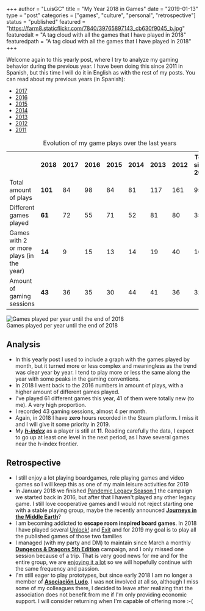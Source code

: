 +++
author = "LuisGC"
title = "My Year 2018 in Games"
date = "2019-01-13"
type = "post"
categories = ["games", "culture", "personal", "retrospective"]
status = "published"
featured = "https://farm8.staticflickr.com/7840/39765897143_cb630f9045_b.jpg"
featuredalt = "A tag cloud with all the games that I have played in 2018"
featuredpath = "A tag cloud with all the games that I have played in 2018"
+++

Welcome again to this yearly post, where I try to analyze my gaming behavior during the previous year. I have been doing this since 2011 in Spanish, but this time I will do it in English as with the rest of my posts. You can read about my previous years (in Spanish):

* [2017](/blog/2018/01/mi-2017-ludico/)
* [2016](/blog/2017/01/mi-2016-ludico/)
* [2015](/blog/2016/01/mi-2015-ludico/)
* [2014](/blog/2015/01/mi-2014-ludico/)
* [2013](/blog/2014/01/partidas-jugadas-en-2013/)
* [2012](/blog/2013/01/partidas-jugadas-en-2012/)
* [2011](/blog/2012/01/juegos-los-que-mas-he-jugado-en-2011/)

<table style="width:100%">
  <caption>Evolution of my game plays over the last years</caption>
  <tr>
    <th></th>
    <th><b>2018</b></th>
    <th>2017</th>
    <th>2016</th>
    <th>2015</th>
    <th>2014</th>
    <th>2013</th>
    <th>2012</th>
    <th>Total since 2006</th>
  </tr>
  <tr>
    <td>Total amount of plays</td>
    <td><b>101</b></td>
    <td>84</td>
    <td>98</td>
    <td>84</td>
    <td>81</td>
    <td>117</td>
    <td>161</td>
    <td>952</td>
  </tr>
  <tr>
    <td>Different games played</td>
    <td><b>61</b></td>
    <td>72</td>
    <td>55</td>
    <td>71</td>
    <td>52</td>
    <td>81</td>
    <td>80</td>
    <td>356</td>
  </tr>
  <tr>
    <td>Games with 2 or more plays (in the year)</td>
    <td><b>14</b></td>
    <td>9</td>
    <td>15</td>
    <td>13</td>
    <td>14</td>
    <td>19</td>
    <td>40</td>
    <td>161</td>
  </tr>
  <tr>
    <td>Amount of gaming sessions</td>
    <td><b>43</b></td>
    <td>36</td>
    <td>35</td>
    <td>30</td>
    <td>44</td>
    <td>41</td>
    <td>36</td>
    <td>322</td>
  </tr>
</table>

<div class="image central">
    <img src="https://farm5.staticflickr.com/4817/46006318134_fbabc52f7c_z.jpg" alt="Games played per year until the end of 2018" title="Games played per year until the end of 2018">
    <div class="caption">Games played per year until the end of 2018</div>
</div>

## Analysis

* In this yearly post I used to include a graph with the games played by month, but it turned more or less complex and meaningless as the trend was clear year by year. I tend to play more or less the same along the year with some peaks in the gaming conventions.
* In 2018 I went back to the 2016 numbers in amount of plays, with a higher amount of different games played.
* I've played 61 different games this year, 41 of them were totally new (to me). A very high proportion.
* I recorded 43 gaming sessions, almost 4 per month.
* Again, in 2018 I have **zero** hours recorded in the Steam platform. I miss it and I will give it some priority in 2019.
* My <a href="https://en.wikipedia.org/wiki/H-index"><b><i>h-index</i></b></a> as a player is still at <b>11</b>. Reading carefully the data, I expect to go up at least one level in the next period, as I have several games near the h-index frontier.

## Retrospective

* I still enjoy a lot playing boardgames, role playing games and video games so I will keep this as one of my main leisure activities for 2019
* In January 2018 we finished [Pandemic Legacy Season 1](https://rpggeek.com/boardgame/161936/pandemic-legacy-season-1) the campaign we started back in 2016, but after that I haven't played any other legacy game. I still love cooperative games and I would not reject starting one with a stable playing group, maybe the recently announced [**Journeys in the Middle Earth**](https://www.fantasyflightgames.com/en/news/2019/1/11/the-lord-of-the-rings-journeys-in-middle-earth/)?
* I am becoming addicted to **escape room inspired board games**. In 2018 I have played several [Unlock!](https://rpggeek.com/boardgamefamily/39442/unlock) and [Exit](https://rpggeek.com/boardgamefamily/36963/exit-das-spiel) and for 2019 my goal is to play all the published games of those two families
* I managed (with my party and DM) to maintain since March a monthly [**Dungeons & Dragons 5th Edition**](https://rpggeek.com/rpg/17181/dungeons-dragons-5th-edition) campaign, and I only missed one session because of a trip. That is very good news for me and for the entire group, we are [enjoying it a lot](http://ghilbrae.com/tag/storm-kings-thunder/) so we will hopefully continue with the same frequency and passion.
* I'm still eager to play prototypes, but since early 2018 I am no longer a member of [**Asociación Ludo**](http://www.asociacionludo.com/). I was not involved at all so, although I miss some of my colleagues there, I decided to leave after realizing that the association does not benefit from me if I'm only providing economic support. I will consider returning when I'm capable of offering more :-(
